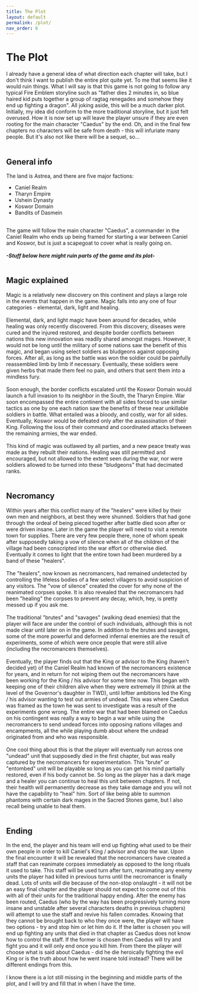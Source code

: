```yaml
---
title: The Plot
layout: default
permalink: /plot/
nav_order: 6
---
```


# The Plot
I already have a general idea of what direction each chapter will take, but I don't think I want to publish the entire plot quite yet. To me that seems like it would ruin things. What I will say is that this game is not going to follow any typical Fire Emblem storyline such as "father dies 2 minutes in, so blue haired kid puts together a group of ragtag renegades and somehow they end up fighting a dragon". All joking aside, this will be a much darker plot. Initially, my idea did conform to the more traditional storyline, but it just felt overused. How it is now set up will leave the player unsure if they are even rooting for the main character "Caedus" by the end. Oh, and in the final few chapters no characters will be safe from death - this will infuriate many people. But it's also not like there will be a sequel, so...
<br><br>

## General info
The land is Astrea, and there are five major factions: 
- Caniel Realm
- Tharyn Empire
- Ushein Dynasty
- Koswor Domain
- Bandits of Dasmein
<br><br>

The game will follow the main character "Caedus", a commander in the Caniel Realm who ends up being framed for starting a war between Caniel and Koswor, but is just a scapegoat to cover what is really going on.
<br><br>
_**-Stuff below here might ruin parts of the game and its plot-**_
<br><br>

## Magic explained
Magic is a relatively new discovery on this continent and plays a large role in the events that happen in the game. Magic falls into any one of four categories - elemental, dark, light and healing.
<br><br>
Elemental, dark, and light magic have been around for decades, while healing was only recently discovered. From this discovery, diseases were cured and the injured restored, and despite border conflicts between nations this new innovation was readily shared amongst mages. However, it would not be long until the military of some nations saw the benefit of this magic, and began using select soldiers as bludgeons against opposing forces. After all, as long as the battle was won the soldier could be painfully reassembled limb by limb if necessary. Eventually, these soldiers were given herbs that made them feel no pain, and others that sent them into a mindless fury.
<br><br>
Soon enough, the border conflicts escalated until the Koswor Domain would launch a full invasion to its neighbor in the South, the Tharyn Empire. War soon encompassed the entire continent with all sides forced to use similar tactics as one by one each nation saw the benefits of these near unkillable soldiers in battle. What entailed was a bloody, and costly, war for all sides. Eventually, Koswor would be defeated only after the assassination of their King. Following the loss of their command and coordinated attacks between the remaining armies, the war ended.
<br><br>
This kind of magic was outlawed by all parties, and a new peace treaty was made as they rebuilt their nations. Healing was still permitted and encouraged, but not allowed to the extent seen during the war, nor were soldiers allowed to be turned into these "bludgeons" that had decimated ranks.
<br><br>

## Necromancy
Within years after this conflict many of the "healers" were killed by their own men and neighbors, at best they were shunned. Soldiers that had gone through the ordeal of being pieced together after battle died soon after or were driven insane. Later in the game the player will need to visit a remote town for supplies. There are very few people there, none of whom speak after supposedly taking a vow of silence when all of the children of the village had been conscripted into the war effort or otherwise died. Eventually it comes to light that the entire town had been murdered by a band of these "healers". 
<br><br>
The "healers", now known as necromancers, had remained undetected by controlling the lifeless bodies of a few select villagers to avoid suspicion of any visitors. The "vow of silence" created the cover for why none of the reanimated corpses spoke. It is also revealed that the necromancers had been "healing" the corpses to prevent any decay, which, hey, is pretty messed up if you ask me.
<br><br>
The traditional "brutes" and "savages" (walking dead enemies) that the player will face are under the control of such individuals, although this is not made clear until later on in the game. In addition to the brutes and savages, some of the more powerful and deformed infernal enemies are the result of experiments, some of which were once people that were still alive (including the necromancers themselves).
<br><br>
Eventually, the player finds out that the King or advisor to the King (haven't decided yet) of the Caniel Realm had known of the necromancers existence for years, and in return for not wiping them out the necromancers have been working for the King / his advisor for some time now. This began with keeping one of their children alive when they were extremely ill (think at the level of the Governor's daughter in TWD), until loftier ambitions led the King / his advisor wanting to test out armies of undead. This was where Caedus was framed as the town he was sent to investigate was a result of the experiments gone wrong. The entire war that had been blamed on Caedus on his contingent was really a way to begin a war while using the necromancers to send undead forces into opposing nations villages and encampments, all the while playing dumb about where the undead originated from and who was responsible.
<br><br>
One cool thing about this is that the player will eventually run across one "undead" unit that supposedly died in the first chapter, but was really captured by the necromancers for experimentation. This "brute" or "entombed" unit will be playable so long as you can get his mind partially restored, even if his body cannot be. So long as the player has a dark mage and a healer you can continue to heal this unit between chapters. If not, their health will permanently decrease as they take damage and you will not have the capability to "heal" him. Sort of like being able to summon phantoms with certain dark mages in the Sacred Stones game, but I also recall being unable to heal them.
<br><br>

## Ending
In the end, the player and his team will end up fighting what used to be their own people in order to kill Caniel's King / advisor and stop the war. Upon the final encounter it will be revealed that the necromancers have created a staff that can reanimate corpses immediately as opposed to the long rituals it used to take. This staff will be used turn after turn, reanimating any enemy units the player had killed in previous turns until the necromancer is finally dead. Lots of units _will_ die because of the non-stop onslaught - it will not be an easy final chapter and the player should not expect to come out of this with all of their units for the traditional happy ending. After the enemy has been routed, Caedus (who by the way has been progressively turning more insane and unstable after several characters deaths in previous chapters) will attempt to use the staff and revive his fallen comrades. Knowing that they cannot be brought back to who they once were, the player will have two options - try and stop him or let him do it. If the latter is chosen you will end up fighting any units that died in that chapter as Caedus does not know how to control the staff. If the former is chosen then Caedus will try and fight you and it will only end once you kill him. From there the player will choose what is said about Caedus - did he die heroically fighting the evil King or is the truth about how he went insane told instead? There will be different endings from this.
<br><br>
I know there is a lot still missing in the beginning and middle parts of the plot, and I will try and fill that in when I have the time.
<br><br><br><br><br><br><br><br><br><br><br><br><br><br><br><br>
